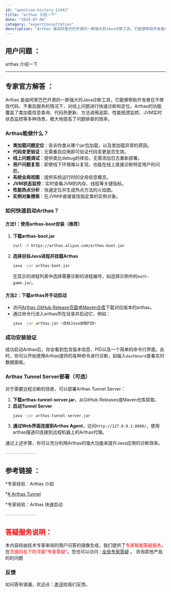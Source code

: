 ```yaml
---
id: "question-history-11442"
title: "arthas 介绍一下"
date: "2024-07-04"
category: "expertConsultation"
description: "Arthas 是由阿里巴巴开源的一款强大的Java诊断工具，它能够帮助开发者在不修改代码、不重启服务的情况下，对线上问题进行快速诊断和定位。Arthas的功能覆盖了类加载信息查询、代码热更新、方法调用追踪、性能瓶颈监控、JVM实时状态监控等多种场景，极大地提高了问题排查的效率。### Arthas能"
---
```


## 用户问题 ：

arthas 介绍一下

---

## 专家官方解答 ：

Arthas 是由阿里巴巴开源的一款强大的Java诊断工具，它能够帮助开发者在不修改代码、不重启服务的情况下，对线上问题进行快速诊断和定位。Arthas的功能覆盖了类加载信息查询、代码热更新、方法调用追踪、性能瓶颈监控、JVM实时状态监控等多种场景，极大地提高了问题排查的效率。

### Arthas能做什么？

- **类加载问题定位**：告诉你类从哪个jar包加载，以及类加载异常的原因。
- **代码变更验证**：无需重启应用即可验证代码变更是否生效。
- **线上问题调试**：提供类比debug的体验，无需添加日志重新部署。
- **用户问题复现**：即使线下环境难以复现，也能在线上直接诊断特定用户的问题。
- **系统全局视图**：提供系统运行时的全局信息概览。
- **JVM状态监控**：实时查看JVM的内存、线程等关键指标。
- **性能热点分析**：快速定位并生成热点方法的火焰图。
- **实例对象搜索**：在JVM中直接查找指定类的实例对象。

### 如何快速启动Arthas？

#### 方法1：使用arthas-boot安装（推荐）

1. **下载arthas-boot.jar**
   ```bash
   curl -O https://arthas.aliyun.com/arthas-boot.jar
   ```
2. **选择目标Java进程并挂载Arthas**
   ```bash
   java -jar arthas-boot.jar
   ```
   在显示的进程列表中选择需要诊断的进程编号，如选择示例中的`math-game.jar`。

#### 方法2：下载arthas并手动启动

- 访问[Arthas GitHub Release页面](https://github.com/alibaba/arthas/releases)或[Maven仓库](https://arthas.aliyun.com/download/arthas-packaging/latest_version?mirror=aliyun)下载对应版本的arthas。
- 通过命令行进入arthas所在目录并启动它，例如：
  ```bash
  java -jar arthas.jar <目标Java进程PID>
  ```

### 成功安装验证

成功启动Arthas后，你会看到包含版本信息、PID以及一个简单的命令行界面。此时，你可以开始使用Arthas提供的各种命令进行诊断，如输入`dashboard`查看实时数据面板。

### Arthas Tunnel Server部署（可选）

对于需要远程诊断的场景，可以部署Arthas Tunnel Server：

1. **下载arthas-tunnel-server.jar**，从GitHub Releases或Maven仓库获取。
2. **启动Tunnel Server**
   ```bash
   java -jar arthas-tunnel-server.jar
   ```
3. **通过Web界面连接到Arthas Agent**，访问`http://127.0.0.1:8080/`，使用arthas隧道ID连接到远程机器上的Arthas代理。

通过上述步骤，你可以充分利用Arthas的强大功能来提升Java应用的诊断效率。

<font color="#949494">---------------</font>

## 参考链接 ：

\*专家经验：Arthas 介绍

\*[# Arthas Tunnel](https://github.com/alibaba/arthas/tree/master/site/docs/doc/tunnel.md)

\*专家经验：Arthas 快速启动

<font color="#949494">---------------</font>

## <font color="#FF0000">答疑服务说明：</font>

本内容经由技术专家审阅的用户问答的镜像生成，我们提供了<font color="#FF0000">专家智能答疑服务</font>，在<font color="#FF0000">页面的右下的浮窗”专家答疑“</font>。您也可以访问 : [全局专家答疑](https://answer.opensource.alibaba.com/docs/intro) 。 咨询其他产品的的问题

### 反馈

如问答有错漏，欢迎点：[差评](https://ai.nacos.io/user/feedbackByEnhancerGradePOJOID?enhancerGradePOJOId=16041)给我们反馈。
